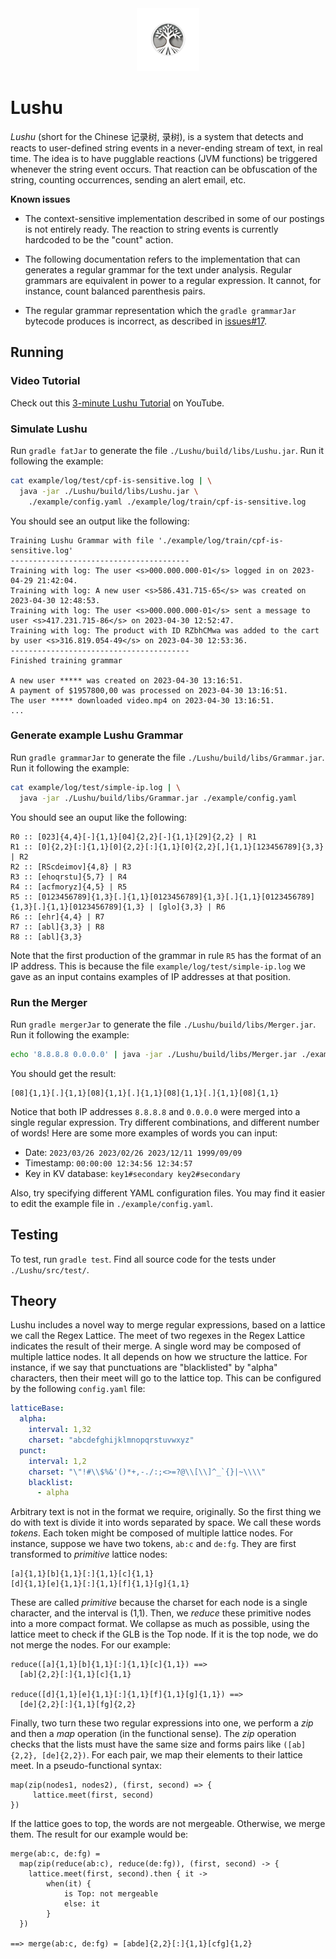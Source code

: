<div align="center">
  <span><img src="docs/images/lushu-logo.png" alt="Lushu Logo" width="100" height="100">
</div>

# Lushu

_Lushu_ (short for the Chinese 记录树, 录树), is a system that detects and
reacts to user-defined string events in a never-ending stream of text, in real
time. The idea is to have pugglable reactions (JVM functions) be triggered
whenever the string event occurs. That reaction can be obfuscation of the
string, counting occurrences, sending an alert email, etc.

**Known issues**

- The context-sensitive implementation described in some of our postings is not
  entirely ready. The reaction to string events is currently hardcoded to be the
  "count" action.

- The following documentation refers to the implementation that can generates a
  regular grammar for the text under analysis. Regular grammars are equivalent
  in power to a regular expression. It cannot, for instance, count balanced
  parenthesis pairs.

- The regular grammar representation which the `gradle grammarJar` bytecode
  produces is incorrect, as described in
  [issues#17](https://github.com/lac-dcc/lushu/issues/17).

## Running

### Video Tutorial

Check out this [3-minute Lushu Tutorial](https://youtu.be/s17i2BhI_Eo) on
YouTube.

### Simulate Lushu

Run `gradle fatJar` to generate the file `./Lushu/build/libs/Lushu.jar`. Run it
following the example:

```sh
cat example/log/test/cpf-is-sensitive.log | \
  java -jar ./Lushu/build/libs/Lushu.jar \
    ./example/config.yaml ./example/log/train/cpf-is-sensitive.log
```

You should see an output like the following:

```
Training Lushu Grammar with file './example/log/train/cpf-is-sensitive.log'
----------------------------------------
Training with log: The user <s>000.000.000-01</s> logged in on 2023-04-29 21:42:04.
Training with log: A new user <s>586.431.715-65</s> was created on 2023-04-30 12:48:53.
Training with log: The user <s>000.000.000-01</s> sent a message to user <s>417.231.715-86</s> on 2023-04-30 12:52:47.
Training with log: The product with ID RZbhCMwa was added to the cart by user <s>316.819.054-49</s> on 2023-04-30 12:53:36.
----------------------------------------
Finished training grammar

A new user ***** was created on 2023-04-30 13:16:51.
A payment of $1957800,00 was processed on 2023-04-30 13:16:51.
The user ***** downloaded video.mp4 on 2023-04-30 13:16:51.
...
```

### Generate example Lushu Grammar

Run `gradle grammarJar` to generate the file
`./Lushu/build/libs/Grammar.jar`. Run it following the example:

```sh
cat example/log/test/simple-ip.log | \
  java -jar ./Lushu/build/libs/Grammar.jar ./example/config.yaml
```

You should see an ouput like the following:

```
R0 :: [023]{4,4}[-]{1,1}[04]{2,2}[-]{1,1}[29]{2,2} | R1
R1 :: [0]{2,2}[:]{1,1}[0]{2,2}[:]{1,1}[0]{2,2}[,]{1,1}[123456789]{3,3} | R2
R2 :: [RScdeimov]{4,8} | R3
R3 :: [ehoqrstu]{5,7} | R4
R4 :: [acfmoryz]{4,5} | R5
R5 :: [0123456789]{1,3}[.]{1,1}[0123456789]{1,3}[.]{1,1}[0123456789]{1,3}[.]{1,1}[0123456789]{1,3} | [glo]{3,3} | R6
R6 :: [ehr]{4,4} | R7
R7 :: [abl]{3,3} | R8
R8 :: [abl]{3,3}
```

Note that the first production of the grammar in rule `R5` has the format of an
IP address. This is because the file `example/log/test/simple-ip.log` we gave as
an input contains examples of IP addresses at that position.

### Run the Merger

Run `gradle mergerJar` to generate the file `./Lushu/build/libs/Merger.jar`. Run
it following the example:

```sh
echo '8.8.8.8 0.0.0.0' | java -jar ./Lushu/build/libs/Merger.jar ./example/config.yaml
```

You should get the result:

```
[08]{1,1}[.]{1,1}[08]{1,1}[.]{1,1}[08]{1,1}[.]{1,1}[08]{1,1}
```

Notice that both IP addresses `8.8.8.8` and `0.0.0.0` were merged into a single
regular expression. Try different combinations, and different number of words!
Here are some more examples of words you can input:

- Date: `2023/03/26 2023/02/26 2023/12/11 1999/09/09`
- Timestamp: `00:00:00 12:34:56 12:34:57`
- Key in KV database: `key1#secondary key2#secondary`

Also, try specifying different YAML configuration files. You may find it easier
to edit the example file in `./example/config.yaml`.

## Testing

To test, run `gradle test`. Find all source code for the tests under
`./Lushu/src/test/`.

## Theory

Lushu includes a novel way to merge regular expressions, based on a lattice we
call the Regex Lattice. The meet of two regexes in the Regex Lattice indicates
the result of their merge. A single word may be composed of multiple lattice
nodes. It all depends on how we structure the lattice. For instance, if we say
that punctuations are "blacklisted" by "alpha" characters, then their meet will
go to the lattice top. This can be configured by the following `config.yaml`
file:

```yaml
latticeBase:
  alpha:
    interval: 1,32
    charset: "abcdefghijklmnopqrstuvwxyz"
  punct:
    interval: 1,2
    charset: "\"!#\\$%&'()*+,-./:;<>=?@\\[\\]^_`{}|~\\\\"
    blacklist:
      - alpha
```

Arbitrary text is not in the format we require, originally. So the first thing
we do with text is divide it into words separated by space. We call these words
_tokens_. Each token might be composed of multiple lattice nodes. For instance,
suppose we have two tokens, `ab:c` and `de:fg`. They are first transformed to
_primitive_ lattice nodes:

```
[a]{1,1}[b]{1,1}[:]{1,1}[c]{1,1}
[d]{1,1}[e]{1,1}[:]{1,1}[f]{1,1}[g]{1,1}
```

These are called _primitive_ because the charset for each node is a single
character, and the interval is (1,1). Then, we _reduce_ these primitive nodes
into a more compact format. We collapse as much as possible, using the lattice
meet to check if the GLB is the Top node. If it is the top node, we do not merge
the nodes. For our example:

```
reduce([a]{1,1}[b]{1,1}[:]{1,1}[c]{1,1}) ==>
  [ab]{2,2}[:]{1,1}[c]{1,1}

reduce([d]{1,1}[e]{1,1}[:]{1,1}[f]{1,1}[g]{1,1}) ==>
  [de]{2,2}[:]{1,1}[fg]{2,2}
```

Finally, two turn these two regular expressions into one, we perform a _zip_ and
then a _map_ operation (in the functional sense). The _zip_ operation checks
that the lists must have the same size and forms pairs like `([ab]{2,2},
[de]{2,2})`. For each pair, we map their elements to their lattice meet. In
a pseudo-functional syntax:

```
map(zip(nodes1, nodes2), (first, second) => {
     lattice.meet(first, second)
})
```

If the lattice goes to top, the words are not mergeable. Otherwise, we merge
them. The result for our example would be:

```
merge(ab:c, de:fg) =
  map(zip(reduce(ab:c), reduce(de:fg)), (first, second) -> {
    lattice.meet(first, second).then { it ->
        when(it) {
            is Top: not mergeable
            else: it
        }
  })

==> merge(ab:c, de:fg) = [abde]{2,2}[:]{1,1}[cfg]{1,2}
```
